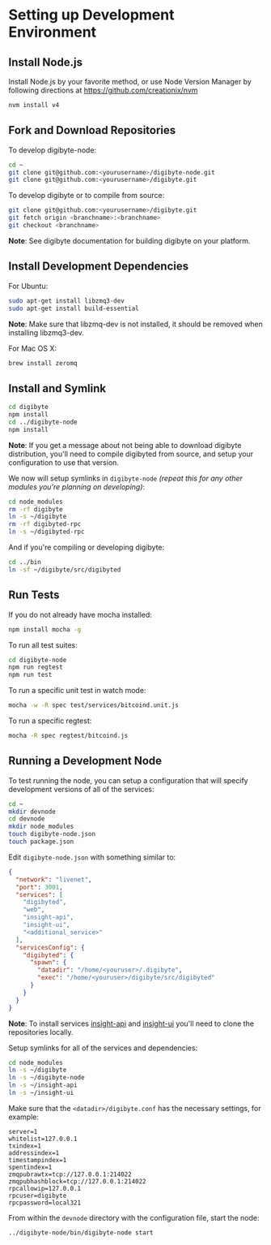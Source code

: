 # Setting up Development Environment

## Install Node.js

Install Node.js by your favorite method, or use Node Version Manager by following directions at https://github.com/creationix/nvm

```bash
nvm install v4
```

## Fork and Download Repositories

To develop digibyte-node:

```bash
cd ~
git clone git@github.com:<yourusername>/digibyte-node.git
git clone git@github.com:<yourusername>/digibyte.git
```

To develop digibyte or to compile from source:

```bash
git clone git@github.com:<yourusername>/digibyte.git
git fetch origin <branchname>:<branchname>
git checkout <branchname>
```
**Note**: See digibyte documentation for building digibyte on your platform.


## Install Development Dependencies

For Ubuntu:
```bash
sudo apt-get install libzmq3-dev
sudo apt-get install build-essential
```
**Note**: Make sure that libzmq-dev is not installed, it should be removed when installing libzmq3-dev.


For Mac OS X:
```bash
brew install zeromq
```

## Install and Symlink

```bash
cd digibyte
npm install
cd ../digibyte-node
npm install
```
**Note**: If you get a message about not being able to download digibyte distribution, you'll need to compile digibyted from source, and setup your configuration to use that version.


We now will setup symlinks in `digibyte-node` *(repeat this for any other modules you're planning on developing)*:
```bash
cd node_modules
rm -rf digibyte
ln -s ~/digibyte
rm -rf digibyted-rpc
ln -s ~/digibyted-rpc
```

And if you're compiling or developing digibyte:
```bash
cd ../bin
ln -sf ~/digibyte/src/digibyted
```

## Run Tests

If you do not already have mocha installed:
```bash
npm install mocha -g
```

To run all test suites:
```bash
cd digibyte-node
npm run regtest
npm run test
```

To run a specific unit test in watch mode:
```bash
mocha -w -R spec test/services/bitcoind.unit.js
```

To run a specific regtest:
```bash
mocha -R spec regtest/bitcoind.js
```

## Running a Development Node

To test running the node, you can setup a configuration that will specify development versions of all of the services:

```bash
cd ~
mkdir devnode
cd devnode
mkdir node_modules
touch digibyte-node.json
touch package.json
```

Edit `digibyte-node.json` with something similar to:
```json
{
  "network": "livenet",
  "port": 3001,
  "services": [
    "digibyted",
    "web",
    "insight-api",
    "insight-ui",
    "<additional_service>"
  ],
  "servicesConfig": {
    "digibyted": {
      "spawn": {
        "datadir": "/home/<youruser>/.digibyte",
        "exec": "/home/<youruser>/digibyte/src/digibyted"
      }
    }
  }
}
```

**Note**: To install services [insight-api](https://github.com/bitpay/insight-api) and [insight-ui](https://github.com/bitpay/insight-ui) you'll need to clone the repositories locally.

Setup symlinks for all of the services and dependencies:

```bash
cd node_modules
ln -s ~/digibyte
ln -s ~/digibyte-node
ln -s ~/insight-api
ln -s ~/insight-ui
```

Make sure that the `<datadir>/digibyte.conf` has the necessary settings, for example:
```
server=1
whitelist=127.0.0.1
txindex=1
addressindex=1
timestampindex=1
spentindex=1
zmqpubrawtx=tcp://127.0.0.1:214022
zmqpubhashblock=tcp://127.0.0.1:214022
rpcallowip=127.0.0.1
rpcuser=digibyte
rpcpassword=local321
```

From within the `devnode` directory with the configuration file, start the node:
```bash
../digibyte-node/bin/digibyte-node start
```

